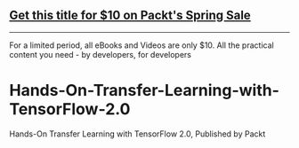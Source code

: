## [Get this title for $10 on Packt's Spring Sale](https://www.packt.com/V13184?utm_source=github&utm_medium=packt-github-repo&utm_campaign=spring_10_dollar_2022)
-----
For a limited period, all eBooks and Videos are only $10. All the practical content you need \- by developers, for developers

# Hands-On-Transfer-Learning-with-TensorFlow-2.0
Hands-On Transfer Learning with TensorFlow 2.0, Published by Packt
